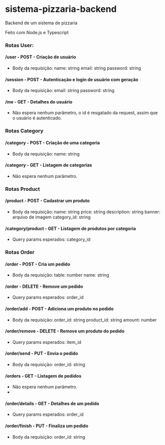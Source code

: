 
# sistema-pizzaria-backend

Backend de um sistema de pizzaria

Feito com Node.js e Typescript

### Rotas User:
#### /user  - POST - Criação de usuário
- Body da requisição:
name: string
email: string
password: string

#### /session - POST - Autenticação e login de usuário com geração
- Body da requisição:
email: string
password: string

#### /me - GET - Detalhes do usuário
- Não espera nenhum parâmetro, o id é resgatado da request, assim que o usuário é autenticado.

### Rotas Category
#### /category - POST - Criação de uma categoria
- Body da requisição:
name: string

####  /category - GET - Listagem de categorias
- Não espera nenhum parâmetro.

### Rotas Product
#### /product - POST - Cadastrar um produto
- Body da requisição:
name: string
price: string
description: string
banner: arquivo de imagem
category_id: string

#### /category/product - GET - Listagem de produtos por categoria
- Query params esperados:
category_id

### Rotas Order
#### /order - POST - Cria um pedido
- Body da requisição:
table: number
name: string

#### /order - DELETE - Remove um pedido
- Query params esperados:
order_id

#### /order/add - POST - Adiciona um produto no pedido
- Body da requisição:
order_id: string
product_id: string
amount: number

#### /order/remove - DELETE - Remove um produto do pedido
- Query params esperados:
item_id

#### /order/send - PUT - Envia o pedido
- Body da requisição:
order_id: string

#### /orders - GET - Listagem de pedidos
- Não espera nenhum parâmetro.
- 
#### /order/details - GET - Detalhes de um pedido
- Query params esperados:
order_id

#### /order/finish - PUT - Finaliza um pedido
- Body da requisição:
order_id: string
